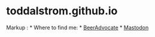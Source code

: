 # toddalstrom.github.io

Markup : * Where to find me:
              * [BeerAdvocate](http://www.beeradvocate.com)
              * [Mastodon](http://mastodon.social/@toddalstrom)